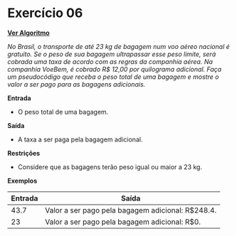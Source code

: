 # Exercício 06

[**Ver Algoritmo**](Algoritmo06.md)

*No Brasil, o transporte de até 23 kg de bagagem num voo aéreo nacional é gratuito. Se o peso de sua bagagem ultrapassar esse peso limite, será cobrada uma taxa de acordo com as regras da companhia aérea. Na companhia VoeBem, é cobrado R$ 12,00 por quilograma adicional. Faça um pseudocódigo que receba o peso total de uma bagagem e mostre o valor a ser pago para as bagagens adicionais.*

**Entrada**
- O peso total de uma bagagem.

**Saída**
- A taxa a ser paga pela bagagem adicional.

**Restrições**
- Considere que as bagagens terão peso igual ou maior a 23 kg.

**Exemplos**

| Entrada | Saída                                |
|---------|--------------------------------------|
| 43.7    | Valor a ser pago pela bagagem adicional: R$248.4. |
| 23      | Valor a ser pago pela bagagem adicional: R$0.    |
